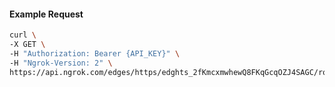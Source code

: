 <!-- Code generated for API Clients. DO NOT EDIT. -->

#### Example Request

```bash
curl \
-X GET \
-H "Authorization: Bearer {API_KEY}" \
-H "Ngrok-Version: 2" \
https://api.ngrok.com/edges/https/edghts_2fKmcxmwhewQ8FKqGcqOZJ4SAGC/routes/edghtsrt_2fKmd0w2efhq4XPmdmh76q3kzFx/request_headers
```
